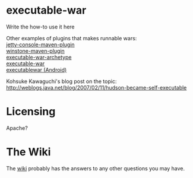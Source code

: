 executable-war
===========================
Write the how-to use it here

Other examples of plugins that makes runnable wars:  
[jetty-console-maven-plugin](http://simplericity.com/2009/11/10/1257880778509.html)  
[winstone-maven-plugin](http://blog.jayway.com/2008/11/28/executable-war-with-winstone-maven-plugin)  
[executable-war-archetype](http://code.google.com/p/executable-war-archetype)  
[executable-war](http://github.com/jfrichard/executable-war)  
[executablewar (Android)](http://android.git.kernel.org/?p=tools/executablewar.git)

Kohsuke Kawaguchi's blog post on the topic:  
http://weblogs.java.net/blog/2007/02/11/hudson-became-self-executable


Licensing
=========
Apache?


The Wiki
========
The [wiki][] probably has the answers to any other questions you may have.

[wiki]:http://wiki.github.com/stigkj/executable-war
